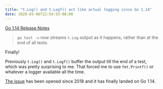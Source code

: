 ```yaml
---
title: "t.Log() and t.Logf() act like actual logging since Go 1.14"
date: 2020-03-06T22:54:53-08:00
---
```


[Go 1.14 Release Notes](https://golang.org/doc/go1.14#go-test)

> `go test -v` now streams `t.Log` output as it happens, rather than at the end of all tests. 

Finally!

Previously `t.Log()` and `t.Logf()` buffer the output till the end of a test, which was pretty surprising to me. That forced me to use `fmt.Printf()` or whatever a logger available all the time.

[The issue](https://github.com/golang/go/issues/24929) has been opened since 2018 and it has finally landed on Go 1.14.
